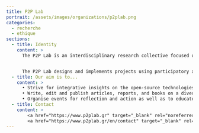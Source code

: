 ```yaml
---
title: P2P Lab
portrait: /assets/images/organizations/p2plab.png
categories:
  - recherche
  - ethique
sections:
  - title: Identity
    content: >
      The P2P Lab is an interdisciplinary research collective focused on the commons.


      The P2P Lab designs and implements projects using participatory and community-based methods and practices. We forward research and knowledge through the creation of spaces for creative resistance and commons-based alternatives.
  - title: Our aim is to...
    content: >
      • Strive for integrative insights on the open-source technologies and practices.<br>
      • Write, edit and publish articles, reports, and books on a diverse range of topics we investigate.<br>
      • Organise events for reflection and action as well as to educate people about critical and creative tools for society-changing.
  - title: Contact
    content: >
        <a href="https://www.p2plab.gr" target="_blank" rel="noreferrer">Site</a> –
        <a href="https://www.p2plab.gr/en/contact" target="_blank" rel="noreferrer">Contact</a>
---
```

